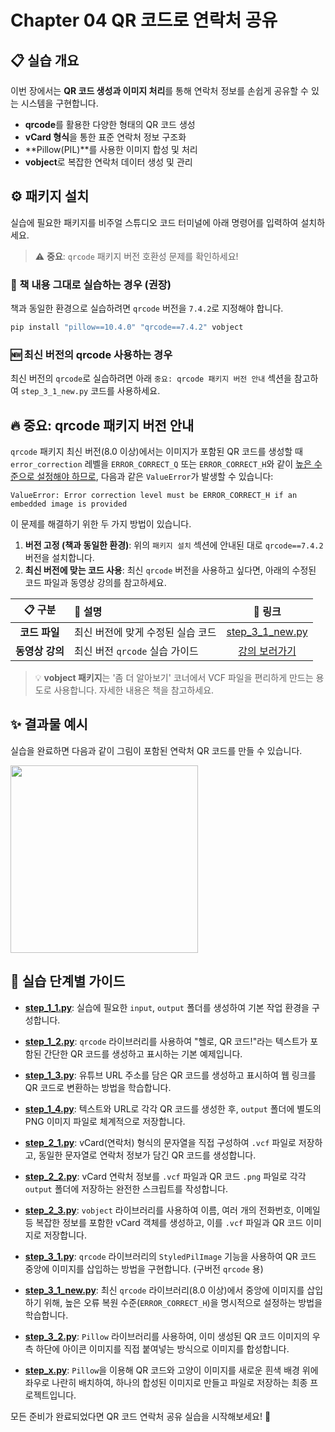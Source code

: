 # Chapter 04 QR 코드로 연락처 공유

## 📋 실습 개요
이번 장에서는 **QR 코드 생성과 이미지 처리**를 통해 연락처 정보를 손쉽게 공유할 수 있는 시스템을 구현합니다.
- **qrcode**를 활용한 다양한 형태의 QR 코드 생성
- **vCard 형식**을 통한 표준 연락처 정보 구조화
- **Pillow(PIL)**를 사용한 이미지 합성 및 처리
- **vobject**로 복잡한 연락처 데이터 생성 및 관리

## ⚙️ 패키지 설치
실습에 필요한 패키지를 비주얼 스튜디오 코드 터미널에 아래 명령어를 입력하여 설치하세요.

> ⚠️ **중요**: `qrcode` 패키지 버전 호환성 문제를 확인하세요!

### 📖 책 내용 그대로 실습하는 경우 (권장)
책과 동일한 환경으로 실습하려면 `qrcode` 버전을 `7.4.2`로 지정해야 합니다.
```bash
pip install "pillow==10.4.0" "qrcode==7.4.2" vobject
```

### 🆕 최신 버전의 qrcode 사용하는 경우
최신 버전의 `qrcode`로 실습하려면 아래 `중요: qrcode 패키지 버전 안내` 섹션을 참고하여 `step_3_1_new.py` 코드를 사용하세요.

## 🔥 중요: qrcode 패키지 버전 안내
`qrcode` 패키지 최신 버전(8.0 이상)에서는 이미지가 포함된 QR 코드를 생성할 때 `error_correction` 레벨을 `ERROR_CORRECT_Q` 또는 `ERROR_CORRECT_H`와 같이 [높은 수준으로 설정해야 하므로](https://pypi.org/project/qrcode/), 다음과 같은 `ValueError`가 발생할 수 있습니다:

```
ValueError: Error correction level must be ERROR_CORRECT_H if an embedded image is provided
```

이 문제를 해결하기 위한 두 가지 방법이 있습니다.

1.  **버전 고정 (책과 동일한 환경)**: 위의 `패키지 설치` 섹션에 안내된 대로 `qrcode==7.4.2` 버전을 설치합니다.
2.  **최신 버전에 맞는 코드 사용**: 최신 `qrcode` 버전을 사용하고 싶다면, 아래의 수정된 코드 파일과 동영상 강의를 참고하세요.

| 📋 구분 | 📝 설명 | 🔗 링크 |
|:---:|:---|:---:|
| **코드 파일** | 최신 버전에 맞게 수정된 실습 코드 | [step_3_1_new.py](step_3_1_new.py) |
| **동영상 강의** | 최신 버전 `qrcode` 실습 가이드 | [강의 보러가기](https://www.youtube.com/watch?v=IpgPhZh4kXE&list=PLID7cC3lN2TF4D1uUL3gYoK6VEWlorbQ&index=31&t=376s) |

> 💡 **vobject 패키지**는 '좀 더 알아보기' 코너에서 VCF 파일을 편리하게 만드는 용도로 사용합니다. 자세한 내용은 책을 참고하세요.

## ✨ 결과물 예시
실습을 완료하면 다음과 같이 그림이 포함된 연락처 QR 코드를 만들 수 있습니다.

<img src="https://raw.githubusercontent.com/himoon/gopython/refs/heads/main/ch_04/output/step_x.png" width="300">


## 🚀 실습 단계별 가이드

*   **[step_1_1.py](step_1_1.py)**: 실습에 필요한 `input`, `output` 폴더를 생성하여 기본 작업 환경을 구성합니다.

*   **[step_1_2.py](step_1_2.py)**: `qrcode` 라이브러리를 사용하여 "헬로, QR 코드!"라는 텍스트가 포함된 간단한 QR 코드를 생성하고 표시하는 기본 예제입니다.

*   **[step_1_3.py](step_1_3.py)**: 유튜브 URL 주소를 담은 QR 코드를 생성하고 표시하여 웹 링크를 QR 코드로 변환하는 방법을 학습합니다.

*   **[step_1_4.py](step_1_4.py)**: 텍스트와 URL로 각각 QR 코드를 생성한 후, `output` 폴더에 별도의 PNG 이미지 파일로 체계적으로 저장합니다.

*   **[step_2_1.py](step_2_1.py)**: vCard(연락처) 형식의 문자열을 직접 구성하여 `.vcf` 파일로 저장하고, 동일한 문자열로 연락처 정보가 담긴 QR 코드를 생성합니다.

*   **[step_2_2.py](step_2_2.py)**: vCard 연락처 정보를 `.vcf` 파일과 QR 코드 `.png` 파일로 각각 `output` 폴더에 저장하는 완전한 스크립트를 작성합니다.

*   **[step_2_3.py](step_2_3.py)**: `vobject` 라이브러리를 사용하여 이름, 여러 개의 전화번호, 이메일 등 복잡한 정보를 포함한 vCard 객체를 생성하고, 이를 `.vcf` 파일과 QR 코드 이미지로 저장합니다.

*   **[step_3_1.py](step_3_1.py)**: `qrcode` 라이브러리의 `StyledPilImage` 기능을 사용하여 QR 코드 중앙에 이미지를 삽입하는 방법을 구현합니다. (구버전 `qrcode` 용)

*   **[step_3_1_new.py](step_3_1_new.py)**: 최신 `qrcode` 라이브러리(8.0 이상)에서 중앙에 이미지를 삽입하기 위해, 높은 오류 복원 수준(`ERROR_CORRECT_H`)을 명시적으로 설정하는 방법을 학습합니다.

*   **[step_3_2.py](step_3_2.py)**: `Pillow` 라이브러리를 사용하여, 이미 생성된 QR 코드 이미지의 우측 하단에 아이콘 이미지를 직접 붙여넣는 방식으로 이미지를 합성합니다.

*   **[step_x.py](step_x.py)**: `Pillow`을 이용해 QR 코드와 고양이 이미지를 새로운 흰색 배경 위에 좌우로 나란히 배치하여, 하나의 합성된 이미지로 만들고 파일로 저장하는 최종 프로젝트입니다.

모든 준비가 완료되었다면 QR 코드 연락처 공유 실습을 시작해보세요! 🚀
